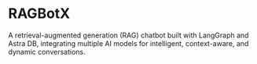 # RAGBotX
A retrieval-augmented generation (RAG) chatbot built with LangGraph and Astra DB, integrating multiple AI models for intelligent, context-aware, and dynamic conversations.

